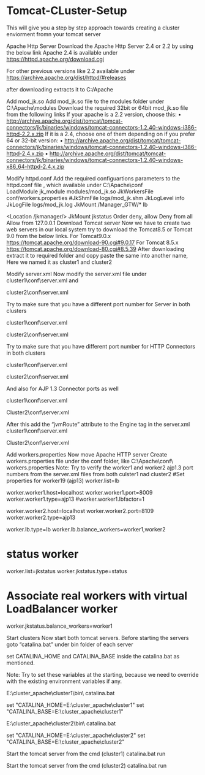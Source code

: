 # Tomcat-CLuster-Setup
This will give you a step by step approach towards creating a cluster enviorment fromn your tomcat server

Apache Http Server
Download the Apache Http Server 2.4 or 2.2 by using the below link
Apache 2.4 is available under 
https://httpd.apache.org/download.cgi

 
For other previous versions like 2.2 available under 
https://archive.apache.org/dist/httpd/#releases 
 
after downloading extracts it to C:/Apache
 
Add mod_jk.so
Add mod_jk.so file to the modules folder  under  C:\Apache\modules
Download the required 32bit or 64bit mod_jk.so file from the following links
If your apache is a 2.2 version, choose this:
•	http://archive.apache.org/dist/tomcat/tomcat-connectors/jk/binaries/windows/tomcat-connectors-1.2.40-windows-i386-httpd-2.2.x.zip
If it is a 2.4, choose one of them depending on if you prefer 64 or 32-bit version:
•	http://archive.apache.org/dist/tomcat/tomcat-connectors/jk/binaries/windows/tomcat-connectors-1.2.40-windows-i386-httpd-2.4.x.zip
•	http://archive.apache.org/dist/tomcat/tomcat-connectors/jk/binaries/windows/tomcat-connectors-1.2.40-windows-x86_64-httpd-2.4.x.zip

Modify httpd.conf
Add the required configuartions parameters to the httpd.conf file , which available under C:\Apache\conf\
LoadModule jk_module modules/mod_jk.so
JkWorkersFile conf/workers.properties
#JkShmFile logs/mod_jk.shm
JkLogLevel info
JkLogFile logs/mod_jk.log
JkMount /Manager_GTW/* lb

<Location /jkmanager/>
JkMount jkstatus
Order deny, allow
Deny from all
Allow from 127.0.0.1
</Location>
Download Tomcat server
Now we have to create two web servers in our local system try to download the Tomcat8.5 or Tomcat 9.0 from the below links.
For Tomcat9.0.x
https://tomcat.apache.org/download-90.cgi#9.0.17
For Tomcat 8.5.x
https://tomcat.apache.org/download-80.cgi#8.5.39
After downloading extract it to required folder and copy paste the same into another name, Here we named it as cluster1 and cluster2
 
 
 
Modify server.xml
Now modify the server.xml file under 
cluster1\conf\server.xml  and 

cluster2\conf\server.xml

Try to make sure that you have a different port number for Server in both clusters

cluster1\conf\server.xml  


 

cluster2\conf\server.xml
 

Try to make sure that you have different port number for HTTP Connectors in both clusters

cluster1\conf\server.xml  

 

cluster2\conf\server.xml

 

And also for AJP 1.3 Connector ports as well

cluster1\conf\server.xml  

 

Cluster2\conf\server.xml  

 


After this add the “jvmRoute” attribute to the Engine tag in the server.xml
cluster1\conf\server.xml
<Engine name="Catalina" defaultHost="localhost" jvmRoute="worker1">
 

Cluster2\conf\server.xml
<Engine name="Catalina" defaultHost="localhost" jvmRoute="worker2">
 








Add workers.properties
Now move Apache HTTP server
Create workers.properties file under the conf folder, like C:\Apache\conf\ workers.properties
Note: Try to verify the worker1 and worker2 ajp1.3 port numbers from the server.xml files from both culster1 nad cluster2
#Set properties for worker19 (ajp13)
worker.list=lb

worker.worker1.host=localhost
worker.worker1.port=8009
worker.worker1.type=ajp13
#worker.worker1.lbfactor=1

worker.worker2.host=localhost
worker.worker2.port=8109
worker.worker2.type=ajp13

worker.lb.type=lb
worker.lb.balance_workers=worker1,worker2

# status worker
worker.list=jkstatus
worker.jkstatus.type=status

# Associate real workers with virtual LoadBalancer worker

worker.jkstatus.balance_workers=worker1




Start clusters
Now start both tomcat servers.
Before starting the servers goto “catalina.bat” under bin folder of each server

set CATALINA_HOME and CATALINA_BASE  inside the catalina.bat as mentioned.

Note: Try to set these variables at the starting, because we need to override with the existing environment variables if any.

E:\cluster_apache\cluster1\bin\ catalina.bat 

 set "CATALINA_HOME=E:\cluster_apache\cluster1"
set "CATALINA_BASE=E:\cluster_apache\cluster1"

 

E:\cluster_apache\cluster2\bin\ catalina.bat

set "CATALINA_HOME=E:\cluster_apache\cluster2"
set "CATALINA_BASE=E:\cluster_apache\cluster2"
 

Start the tomcat server from the cmd (cluster1)
catalina.bat run
 
 

Start the tomcat server from the cmd (cluster2)
catalina.bat run

 
 

